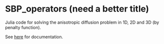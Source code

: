 # SBP_operators (need a better title)

Julia code for solving the anisotropic diffusion problem in 1D, 2D and 3D (by penalty function).

See [here](docs/src/index.md) for documentation.